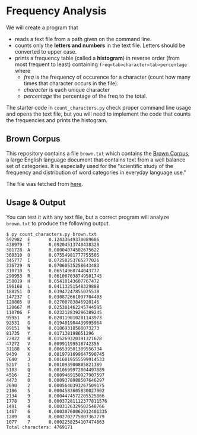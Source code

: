 # Frequency Analysis

We will create a program that

* reads a text file from a path given on the command line.
* counts only the **letters and numbers** in the text file.
  Letters should be converted to upper case.
* prints a frequency table (called a **histogram**) in reverse order
  (from most frequent to least) containing `freq<tab>character<tab>percentage`
  where
  - *freq* is the frequency of occurence for a character (count how many times that character occurs in the file).
  - *character* is each unique character
  - *percentage* the percentage of the freq to the total.

The starter code in `count_characters.py` check proper command line usage
and opens the text file, but you will need to implement the code
that counts the frequencies and prints the histogram.

## Brown Corpus

This repository contains a file `brown.txt` which contains the
[Brown Corpus](https://en.wikipedia.org/wiki/Brown_Corpus), a large English
language document that contains text from a well balance set of categories.
It is especially used for the "scientific study of the frequency and
distribution of word categories in everyday language use."

The file was fetched from [here](http://www.sls.hawaii.edu/bley-vroman/brown.txt).

## Usage & Output

You can test it with any text file, but a correct program will analyze
`brown.txt` to produce the following output.

```
$ py count_characters.py brown.txt
592982  E       0.12433649370089686
438979  T       0.09204513740438328
381728  A       0.08004074502675622
360310  O       0.07554981777755505
345777  I       0.07250253765277026
336729  N       0.07060535258643483
310710  S       0.06514968744043777
290953  R       0.061007038749501745
258019  H       0.05410143607767472
196168  L       0.04113251548329888
188251  D       0.03947247855025538
147237  C       0.030872661097704403
128805  U       0.02700783846920146
120667  M       0.025301462245744595
110706  F       0.023212839296389245
95951   P       0.020119010201143973
92531   G       0.019401904439995964
89151   W       0.01869318588073273
81735   Y       0.017138198651296
72822   B       0.015269320391321678
47272   V       0.00991199518742356
31188   K       0.006539501309556734
9439    X       0.0019791699647590745
7640    J       0.0016019555599914533
5217    1       0.001093900805821389
5103    Q       0.0010699972804497889
4516    Z       0.0009469150927907597
4473    0       0.0009378988507646297
2690    2       0.0005640393267509175
2186    5       0.0004583605830027902
2134    9       0.0004474572205525866
1778    3       0.00037281112377811576
1491    4       0.0003126329502548766
1467    6       0.00030760062912401335
1289    8       0.0002702775807367779
1077    7       0.0002258254107474863
Total characters: 4769171
```